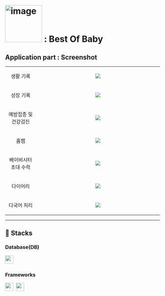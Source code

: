 # <img width="120" alt="image" src="https://github.com/LSTM2023/.github/assets/87134427/6dd0f374-364f-4077-9bdc-1a5105884bbe"> : Best Of Baby

## Application part : Screenshot

<table width="100%">
  <tbody>
    <tr>
      <td width='20%' align=center>
        <p>생활 기록</p>
      </td>
      <td align=center>
        <img src="https://github.com/LSTM2023/BoB-AppPart/assets/87134427/802e4854-c0b9-4d51-86bf-80a5113b326c">
      </td>
    </tr>
    <tr>
      <td width='20%' align=center>
        <p>성장 기록</p>
      </td>
      <td align=center>
        <img src="https://github.com/LSTM2023/BoB-AppPart/assets/87134427/49bc6ce7-5f65-4641-9807-703412f5386f">
      </td>
    </tr>
    <tr>
      <td width='20%' align=center>
        <p>예방접종 및 건강검진</p>
      </td>      
      <td align=center>
        <img src="https://github.com/LSTM2023/BoB-AppPart/assets/87134427/bff1b418-acb8-4648-a7c5-60d6b4118421">
      </td>
    </tr>
    <tr>
      <td width='20%' align=center>
        <p>홈캠</p>
      </td>
      <td align=center>
        <img src="https://github.com/LSTM2023/BoB-AppPart/assets/87134427/a7e35d43-3940-436a-a114-19d3a58285ca">
      </td>
    </tr>     
    <tr>
      <td width='20%' align=center>
        <p>베이비시터 초대 수락</p>
      </td>
      <td align=center>
        <img src="https://github.com/LSTM2023/BoB-AppPart/assets/87134427/cb2b474e-98fd-457f-860e-b9671b3e90e6">
      </td>
    </tr>
    <tr>
      <td width='20%' align=center>
        <p>다이어리</p>
      </td>
      <td align=center>
        <img src="https://github.com/LSTM2023/BoB-AppPart/assets/87134427/cbb9728e-3cf0-4d88-b622-1724f110ef13">
      </td>
    </tr> 
    <tr>
      <td width='20%' align=center>
        <p>다국어 처리</p>
      </td>
      <td align=center>
        <img src="https://github.com/LSTM2023/BoB-AppPart/assets/87134427/22958788-422c-46a5-9a13-4ec39599cb3e">
      </td>
    </tr> 
  </tbody>
</table>

---
## 🚀 Stacks

### Database(DB)
<p>
  <img height=27em src="https://img.shields.io/badge/PostgreSQL-4169E1?style=flat&logo=PostgreSQL&logoColor=white"/></a>&nbsp
</p>

### Frameworks
<p>
  <img height=27em src="https://img.shields.io/badge/Django-092E20?style=flat&logo=Django&logoColor=white"/></a>&nbsp
  <img height=27em src="https://img.shields.io/badge/Flutter-02569B?style=flat&logo=Flutter&logoColor=white"/></a>&nbsp
</p>
